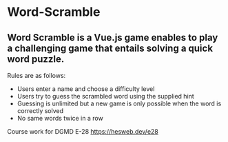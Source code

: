 # Word-Scramble
## Word Scramble is a Vue.js game enables to play a challenging game that entails solving a quick word puzzle.
Rules are as follows:
* Users enter a name and choose a difficulty level
* Users try to guess the scrambled word using the supplied hint
* Guessing is unlimited but a new game is only possible when the word is correctly solved
* No same words twice in a row

Course work for DGMD E-28
<https://hesweb.dev/e28>
